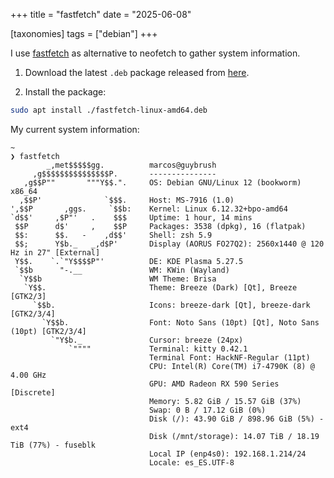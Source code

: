 +++
title = "fastfetch"
date = "2025-06-08"

[taxonomies]
tags = ["debian"]
+++

I use [fastfetch](https://github.com/fastfetch-cli/fastfetch) as alternative to
neofetch to gather system information.

1. Download the latest `.deb` package released from [here](https://github.com/fastfetch-cli/fastfetch/releases).

2. Install the package:

```bash
sudo apt install ./fastfetch-linux-amd64.deb
```

My current system information:

```
~
❯ fastfetch
        _,met$$$$$gg.          marcos@guybrush
     ,g$$$$$$$$$$$$$$$P.       ---------------
   ,g$$P""       """Y$$.".     OS: Debian GNU/Linux 12 (bookworm) x86_64
  ,$$P'              `$$$.     Host: MS-7916 (1.0)
',$$P       ,ggs.     `$$b:    Kernel: Linux 6.12.32+bpo-amd64
`d$$'     ,$P"'   .    $$$     Uptime: 1 hour, 14 mins
 $$P      d$'     ,    $$P     Packages: 3538 (dpkg), 16 (flatpak)
 $$:      $$.   -    ,d$$'     Shell: zsh 5.9
 $$;      Y$b._   _,d$P'       Display (AORUS FO27Q2): 2560x1440 @ 120 Hz in 27" [External]
 Y$$.    `.`"Y$$$$P"'          DE: KDE Plasma 5.27.5
 `$$b      "-.__               WM: KWin (Wayland)
  `Y$$b                        WM Theme: Brisa
   `Y$$.                       Theme: Breeze (Dark) [Qt], Breeze [GTK2/3]
     `$$b.                     Icons: breeze-dark [Qt], breeze-dark [GTK2/3/4]
       `Y$$b.                  Font: Noto Sans (10pt) [Qt], Noto Sans (10pt) [GTK2/3/4]
         `"Y$b._               Cursor: breeze (24px)
             `""""             Terminal: kitty 0.42.1
                               Terminal Font: HackNF-Regular (11pt)
                               CPU: Intel(R) Core(TM) i7-4790K (8) @ 4.00 GHz
                               GPU: AMD Radeon RX 590 Series [Discrete]
                               Memory: 5.82 GiB / 15.57 GiB (37%)
                               Swap: 0 B / 17.12 GiB (0%)
                               Disk (/): 43.90 GiB / 898.96 GiB (5%) - ext4
                               Disk (/mnt/storage): 14.07 TiB / 18.19 TiB (77%) - fuseblk
                               Local IP (enp4s0): 192.168.1.214/24
                               Locale: es_ES.UTF-8
```
